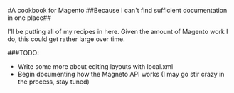 #A cookbook for Magento
##Because I can't find sufficient documentation in one place##

I'll be putting all of my recipes in here. Given the amount of Magento work I do, this could get rather large over time.


###TODO: 

- Write some more about editing layouts with local.xml
- Begin documenting how the Magneto API works (I may go stir crazy in the process, stay tuned)